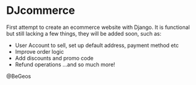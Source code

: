 # DJcommerce
First attempt to create an ecommerce website with Django. It is functional but still lacking a few things, they will be added soon, such as:
- User Account to sell, set up default address, payment method etc
- Improve order logic
- Add discounts and promo code
- Refund operations
...and so much more!

@BeGeos
